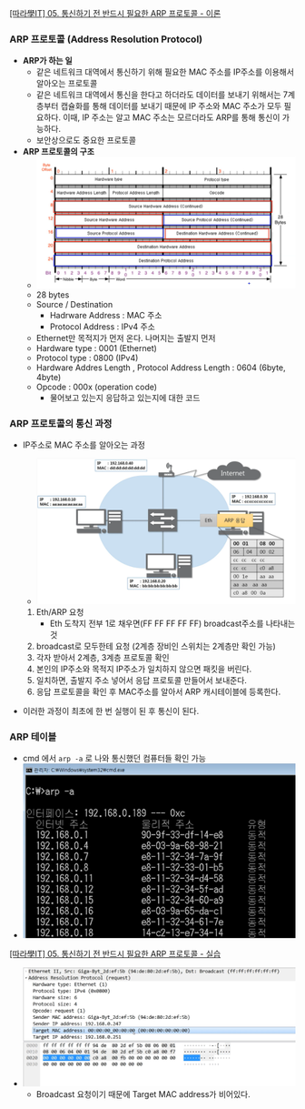 [[따라學IT] 05. 통신하기 전 반드시 필요한 ARP 프로토콜 - 이론](https://youtu.be/LDsp-Xb168E?list=PL0d8NnikouEWcF1jJueLdjRIC4HsUlULi)

### ARP 프로토콜 (Address Resolution Protocol)

- **ARP가 하는 일**
  - 같은 네트워크 대역에서 통신하기 위해 필요한 MAC 주소를 IP주소를 이용해서 알아오는 프로토콜
  - 같은 네트워크 대역에서 통신을 한다고 하더라도 데이터를 보내기 위해서는 7계층부터 캡슐화를 통해 데이터를 보내기 때문에 IP 주소와 MAC 주소가 모두 필요하다. 이때, IP 주소는 알고 MAC 주소는 모르더라도 ARP를 통해 통신이 가능하다.
  - 보안상으로도 중요한 프로토콜
- **ARP 프로토콜의 구조**
  - ![ARP](5장-ARP-프로토콜.assets/ARP.png)
  - 28  bytes
  - Source / Destination
    - Hadrware Address : MAC 주소
    - Protocol Address : IPv4 주소
  - Ethernet만 목적지가 먼저 온다. 나머지는 출발지 먼저
  - Hardware type : 0001 (Ethernet)
  - Protocol type : 0800 (IPv4)
  - Hardware Addres Length , Protocol Address Length : 0604 (6byte, 4byte)
  - Opcode : 000x (operation code)
    - 물어보고 있는지 응답하고 있는지에 대한 코드





### ARP 프로토콜의 통신 과정

- IP주소로 MAC 주소를 알아오는 과정

  - ![ARP통신](5장-ARP-프로토콜.assets/ARP통신.png)

  1. Eth/ARP 요청
     - Eth 도착지 전부 1로 채우면(FF FF FF FF FF) broadcast주소를 나타내는 것
  2. broadcast로 모두한테 요청 (2계층 장비인 스위치는 2계층만 확인 가능)
  3. 각자 받아서 2계층, 3계층 프로토콜 확인
  4. 본인의 IP주소와 목적지 IP주소가 일치하지 않으면 패킷을 버린다.
  5. 일치하면, 출발지 주소 넣어서 응답 프로토콜 만들어서 보내준다.
  6. 응답 프로토콜을 확인 후 MAC주소를 알아서 ARP 캐시테이블에 등록한다.

- 이러한 과정이 최초에 한 번 실행이 된 후 통신이 된다.





### ARP 테이블

- cmd 에서 `arp -a` 로 나와 통신했던 컴퓨터들 확인 가능
- ![ARP테이블](5장-ARP-프로토콜.assets/ARP테이블.png)





[[따라學IT] 05. 통신하기 전 반드시 필요한 ARP 프로토콜 - 실습](https://youtu.be/-M_S50Ga384?list=PL0d8NnikouEWcF1jJueLdjRIC4HsUlULi)

- ![ARP확인](5장-ARP-프로토콜.assets/ARP확인.png)
  - Broadcast 요청이기 때문에 Target MAC address가 비어있다.

